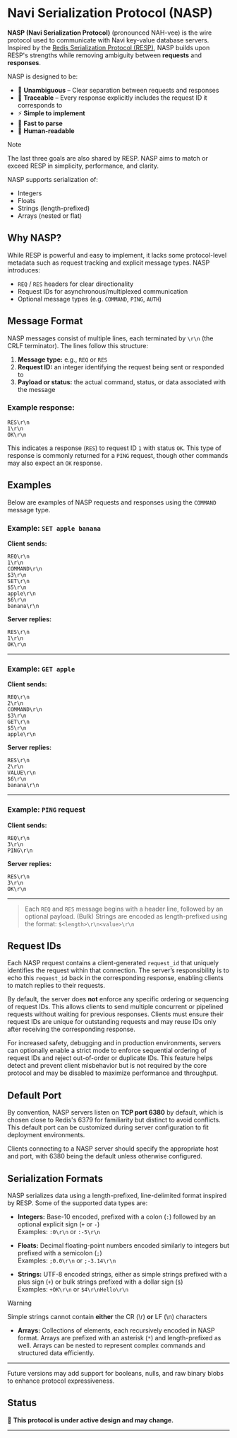 # Navi Serialization Protocol (NASP)

**NASP (Navi Serialization Protocol)** (pronounced NAH-vee) is the wire protocol used to communicate with Navi key-value database servers. Inspired by the [Redis Serialization Protocol (RESP)](https://redis.io/docs/latest/develop/reference/protocol-spec/), NASP builds upon RESP's strengths while removing ambiguity between **requests** and **responses**.

NASP is designed to be:

- 🧠 **Unambiguous** – Clear separation between requests and responses
- 🔁 **Traceable** – Every response explicitly includes the request ID it corresponds to
- ⚡️ **Simple to implement**
- 🚀 **Fast to parse**
- 👀 **Human-readable**

> [!NOTE]
> The last three goals are also shared by RESP. NASP aims to match or exceed RESP in simplicity, performance, and clarity.

NASP supports serialization of:
- Integers
- Floats
- Strings (length-prefixed)
- Arrays (nested or flat)

## Why NASP?
While RESP is powerful and easy to implement, it lacks some protocol-level metadata such as request tracking and explicit message types. NASP introduces:

- `REQ` / `RES` headers for clear directionality
- Request IDs for asynchronous/multiplexed communication
- Optional message types (e.g. `COMMAND`, `PING`, `AUTH`)

## Message Format

NASP messages consist of multiple lines, each terminated by `\r\n` (the CRLF terminator). The lines follow this structure:

1. **Message type:** e.g., `REQ` or `RES`  
2. **Request ID:** an integer identifying the request being sent or responded to  
3. **Payload or status:** the actual command, status, or data associated with the message

### Example response:

```
RES\r\n
1\r\n
OK\r\n
```

This indicates a response (`RES`) to request ID `1` with status `OK`. This type of response is commonly returned for a `PING` request, though other commands may also expect an `OK` response.

## Examples

Below are examples of NASP requests and responses using the `COMMAND` message type.

### Example: `SET apple banana`

**Client sends:**
```
REQ\r\n
1\r\n
COMMAND\r\n
$3\r\n
SET\r\n
$5\r\n
apple\r\n
$6\r\n
banana\r\n
```

**Server replies:**
```
RES\r\n
1\r\n
OK\r\n
```
---

### Example: `GET apple`

**Client sends:**
```
REQ\r\n
2\r\n
COMMAND\r\n
$3\r\n
GET\r\n
$5\r\n
apple\r\n
```

**Server replies:**
```
RES\r\n
2\r\n
VALUE\r\n
$6\r\n
banana\r\n
```

---

### Example: `PING` request

**Client sends:**
```
REQ\r\n
3\r\n
PING\r\n
```

**Server replies:**
```
RES\r\n
3\r\n
OK\r\n
```

---

> Each `REQ` and `RES` message begins with a header line, followed by an optional payload.
> (Bulk) Strings are encoded as length-prefixed using the format: `$<length>\r\n<value>\r\n`

## Request IDs

Each NASP request contains a client-generated `request_id` that uniquely identifies the request within that connection. The server’s responsibility is to echo this `request_id` back in the corresponding response, enabling clients to match replies to their requests.

By default, the server does **not** enforce any specific ordering or sequencing of request IDs. This allows clients to send multiple concurrent or pipelined requests without waiting for previous responses. Clients must ensure their request IDs are unique for outstanding requests and may reuse IDs only after receiving the corresponding response.

For increased safety, debugging and in production environments, servers can optionally enable a strict mode to enforce sequential ordering of request IDs and reject out-of-order or duplicate IDs. This feature helps detect and prevent client misbehavior but is not required by the core protocol and may be disabled to maximize performance and throughput.

## Default Port

By convention, NASP servers listen on **TCP port 6380** by default, which is chosen close to Redis's 6379 for familiarity but distinct to avoid conflicts. This default port can be customized during server configuration to fit deployment environments.

Clients connecting to a NASP server should specify the appropriate host and port, with 6380 being the default unless otherwise configured.

## Serialization Formats

NASP serializes data using a length-prefixed, line-delimited format inspired by RESP. Some of the supported data types are:

- **Integers:** Base-10 encoded, prefixed with a colon (`:`) followed by an optional explicit sign (`+` or `-`)  
  Examples: `:0\r\n` or `:-5\r\n`

- **Floats:** Decimal floating-point numbers encoded similarly to integers but prefixed with a semicolon (`;`)  
  Examples: `;0.0\r\n` or `;-3.14\r\n`

- **Strings:** UTF-8 encoded strings, either as simple strings prefixed with a plus sign (`+`) or bulk strings prefixed with a dollar sign (`$`)  
  Examples: `+OK\r\n` or `$4\r\nHello\r\n`

> [!WARNING]
> Simple strings cannot contain **either** the CR (\r) **or** LF (\n) characters

- **Arrays:** Collections of elements, each recursively encoded in NASP format. Arrays are prefixed with an asterisk (`*`) and length-prefixed as well. Arrays can be nested to represent complex commands and structured data efficiently.

---

Future versions may add support for booleans, nulls, and raw binary blobs to enhance protocol expressiveness.

## Status
🚧 **This protocol is under active design and may change.**

---

